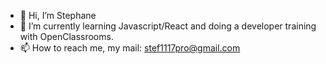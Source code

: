 - 👋 Hi, I’m Stephane
- 🌱 I’m currently learning Javascript/React and doing a developer training with OpenClassrooms.
- 📫 How to reach me, my mail: stef1117pro@gmail.com


